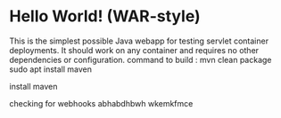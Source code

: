Hello World! (WAR-style)
===============

This is the simplest possible Java webapp for testing servlet container deployments.  It should work on any container and requires no other dependencies or configuration.
command to build : mvn clean package
sudo apt install maven

install maven

checking for webhooks
abhabdhbwh
wkemkfmce
